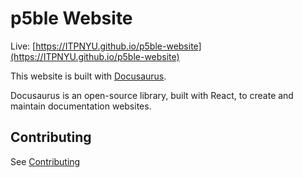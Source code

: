 # p5ble Website

Live: [https://ITPNYU.github.io/p5ble-website](https://ITPNYU.github.io/p5ble-website)

This website is built with [Docusaurus](https://docusaurus.io/).

Docusaurus is an open-source library, built with React, to create and maintain documentation websites.

## Contributing

See [Contributing](CONTRIBUTING.md)
